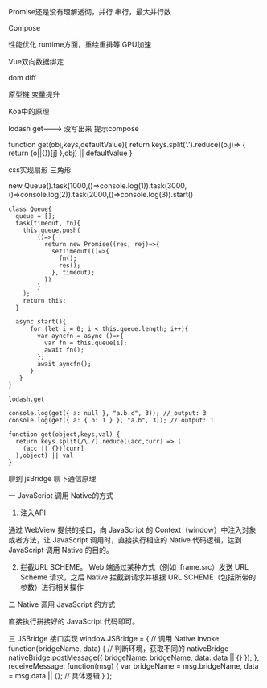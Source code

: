 Promise还是没有理解透彻，并行 串行，最大并行数

Compose

性能优化 runtime方面，重绘重排等 GPU加速


Vue双向数据绑定

dom diff

原型链 变量提升

Koa中的原理


lodash get---> 没写出来 提示compose

function get(obj,keys,defaultValue){
    return keys.split('.').reduce((o,j)=> {
    return (o||{})[j]
    },obj) || defaultValue
}



css实现扇形 三角形


new Queue().task(1000,()=>console.log(1)).task(3000,()=>console.log(2)).task(2000,()=>console.log(3)).start()

```
class Queue{
  queue = [];
  task(timeout, fn){
    this.queue.push(
        ()=>{
          return new Promise((res, rej)=>{
            setTimeout(()=>{
              fn();
              res();
            }, timeout);
          })
        }
    );
    return this;
  }

  async start(){
      for (let i = 0; i < this.queue.length; i++){
        var ayncfn = async ()=>{
          var fn = this.queue[i];
          await fn();
        };
        await ayncfn();
      }
   }
}
```

```
lodash.get

console.log(get({ a: null }, "a.b.c", 3)); // output: 3
console.log(get({ a: { b: 1 } }, "a.b", 3)); // output: 1

function get(object,keys,val) {
  return keys.split(/\./).reduce((acc,curr) => (
    (acc || {})[curr]
  ),object) || val
}
```











聊到 jsBridge 聊下通信原理

一 JavaScript 调用 Native的方式

1. 注入API

通过 WebView 提供的接口，向 JavaScript 的 Context（window）中注入对象或者方法，让 JavaScript 调用时，直接执行相应的 Native 代码逻辑，达到 JavaScript 调用 Native 的目的。

2. 拦截URL SCHEME。
Web 端通过某种方式（例如 iframe.src）发送 URL Scheme 请求，之后 Native 拦截到请求并根据 URL SCHEME（包括所带的参数）进行相关操作

二 Native 调用 JavaScript 的方式

直接执行拼接好的 JavaScript 代码即可。

三 JSBridge 接口实现
window.JSBridge = {
    // 调用 Native
    invoke: function(bridgeName, data) {
        // 判断环境，获取不同的 nativeBridge
        nativeBridge.postMessage({
            bridgeName: bridgeName,
            data: data || {}
        });
    },
    receiveMessage: function(msg) {
        var bridgeName = msg.bridgeName,
            data = msg.data || {};
        // 具体逻辑
    }
};

